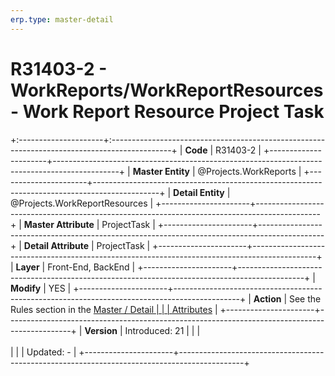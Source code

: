 ```yaml
---
erp.type: master-detail
---
```


# R31403-2 - WorkReports/WorkReportResources - Work Report Resource Project Task
+:---------------------+:---------------------------------------------------------------------------------------------+
| **Code**             | R31403-2                                                                                     |
+----------------------+----------------------------------------------------------------------------------------------+
| **Master Entity**    | @Projects.WorkReports                                                                        |
+----------------------+----------------------------------------------------------------------------------------------+
| **Detail Entity**    | @Projects.WorkReportResources                                                                |
+----------------------+----------------------------------------------------------------------------------------------+
| **Master Attribute** | ProjectTask                                                                                  |
+----------------------+----------------------------------------------------------------------------------------------+
| **Detail Attribute** | ProjectTask                                                                                  |
+----------------------+----------------------------------------------------------------------------------------------+
| **Layer**            | Front-End, BackEnd                                                                           |
+----------------------+----------------------------------------------------------------------------------------------+
| **Modify**           | YES                                                                                          |
+----------------------+----------------------------------------------------------------------------------------------+
| **Action**           | See the Rules section in the [Master / Detail                                                |
|                      | Attributes](xref:master-detail)                                                              |
+----------------------+----------------------------------------------------------------------------------------------+
| **Version**          | Introduced: 21                                                                               |
|                      | <br/><br/>                                                                                   |
|                      | Updated: -                                                                                   |
+----------------------+----------------------------------------------------------------------------------------------+
